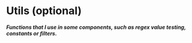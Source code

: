 # Utils (optional)

**_Functions that I use in some components, such as regex value testing, constants or filters._**